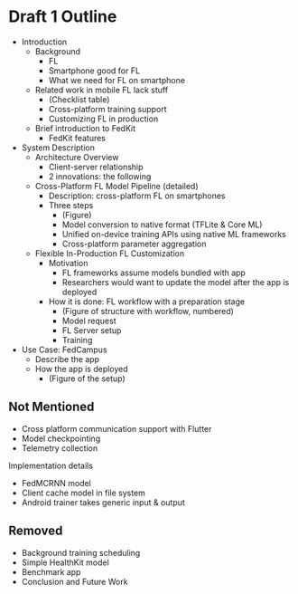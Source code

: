 # Draft 1 Outline

- Introduction
    - Background
        - FL
        - Smartphone good for FL
        - What we need for FL on smartphone
    - Related work in mobile FL lack stuff
        - (Checklist table)
        - Cross-platform training support
        - Customizing FL in production
    - Brief introduction to FedKit
        - FedKit features
        <!-- TODO: - Our research app in production (Key contributions) -->
- System Description
    - Architecture Overview
        - Client-server relationship
        - 2 innovations: the following
    - Cross-Platform FL Model Pipeline (detailed)
        - Description: cross-platform FL on smartphones
        - Three steps
            - (Figure)
            - Model conversion to native format (TFLite & Core ML)
            - Unified on-device training APIs using native ML frameworks
            - Cross-platform parameter aggregation
    - Flexible In-Production FL Customization
        - Motivation
            - FL frameworks assume models bundled with app
            - Researchers would want to update the model after the app is deployed
        - How it is done: FL workflow with a preparation stage
            - (Figure of structure with workflow, numbered)
            - Model request
            - FL Server setup
            - Training
- Use Case: FedCampus
    - Describe the app
    - How the app is deployed <!-- TODO: Apply. -->
        - (Figure of the setup)

## Not Mentioned

- Cross platform communication support with Flutter
- Model checkpointing
- Telemetry collection

Implementation details

- FedMCRNN model
- Client cache model in file system
- Android trainer takes generic input & output

## Removed

- Background training scheduling
- Simple HealthKit model
- Benchmark app
- Conclusion and Future Work

[^1]: <https://github.com/FedCampus/AAAI_conf_demo/pull/2#discussion_r1328039222>
